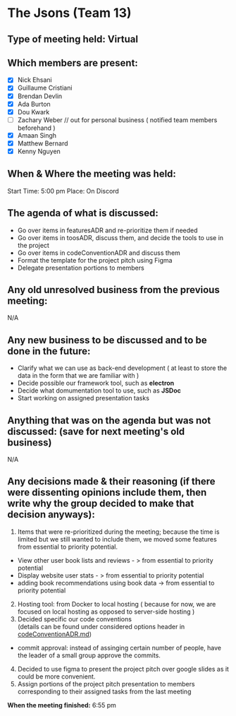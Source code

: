 # The Jsons (Team 13)

## Type of meeting held: Virtual

## Which members are present:
- [x] Nick Ehsani
- [x] Guillaume Cristiani
- [x] Brendan Devlin
- [x] Ada Burton
- [x] Dou Kwark
- [ ] Zachary Weber  // out for personal business ( notified team members beforehand )
- [x] Amaan Singh
- [x] Matthew Bernard
- [x] Kenny Nguyen

## When & Where the meeting was held:  
Start Time: 5:00 pm Place: On Discord

## The agenda of what is discussed:  
- Go over items in featuresADR and re-prioritize them if needed
- Go over items in toosADR, discuss them, and decide the tools to use in the project
- Go over items in codeConventionADR and discuss them
- Format the template for the project pitch using Figma  
- Delegate presentation portions to members

## Any old unresolved business from the previous meeting:  
N/A

## Any new business to be discussed and to be done in the future:  
- Clarify what we can use as back-end development ( at least to store the data in the form that we are familiar with ) 
- Decide possible our framework tool, such as **electron**
- Decide what domumentation tool to use, such as **JSDoc**
- Start working on assigned presentation tasks

## Anything that was on the agenda but was not discussed: (save for next meeting's old business)  
N/A

## Any decisions made & their reasoning (if there were dissenting opinions include them, then write why the group decided to make that decision anyways):  
1. Items that were re-prioritized during the meeting; because the time is limited but we still wanted to include them, we moved some features from essential to priority potential.
- View other user book lists and reviews - > from essential to priority potential 
- Display website user stats - > from essential to priority potential 
- adding book recommendations using book data -> from essential to priority potential    
2. Hosting tool: from Docker to local hosting ( because for now, we are focused on local hosting as opposed to server-side hosting )
3. Decided specific our code conventions    
(details can be found under considered options header in [codeConventionADR.md](https://github.com/cse110-fa22-group13/cse110-fa22-group13/blob/main/specs/adrs/codeConventionADR.md))
- commit approval: instead of assinging certain number of people, have the leader of a small group approve the commits.    
4. Decided to use figma to present the project pitch over google slides as it could be more convenient.     
5. Assign portions of the project pitch presentation to members corresponding to their assigned tasks from the last meeting

**When the meeting finished:** 6:55 pm
 
